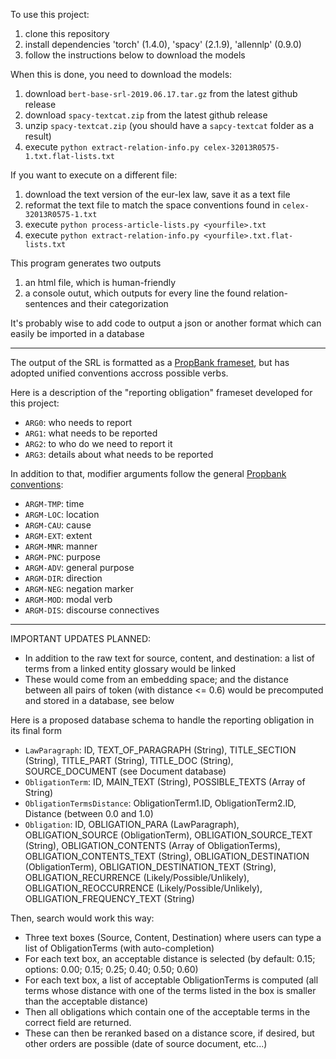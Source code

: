 To use this project:

1. clone this repository
2. install dependencies 'torch' (1.4.0), 'spacy' (2.1.9), 'allennlp' (0.9.0)
3. follow the instructions below to download the models

When this is done, you need to download the models:

1. download `bert-base-srl-2019.06.17.tar.gz` from the latest github release
2. download `spacy-textcat.zip` from the latest github release
3. unzip `spacy-textcat.zip` (you should have a `sapcy-textcat` folder as a result)
4. execute `python extract-relation-info.py celex-32013R0575-1.txt.flat-lists.txt`

If you want to execute on a different file:

1. download the text version of the eur-lex law, save it as a text file
2. reformat the text file to match the space conventions found in `celex-32013R0575-1.txt`
3. execute `python process-article-lists.py <yourfile>.txt`
4. execute `python extract-relation-info.py <yourfile>.txt.flat-lists.txt`

This program generates two outputs

1. an html file, which is human-friendly
2. a console outut, which outputs for every line the found relation-sentences and their categorization

It's probably wise to add code to output a json or another format which can easily be imported in a database

----------------------------------

The output of the SRL is formatted as a <a href="https://www.aclweb.org/anthology/J05-1004.pdf">PropBank frameset</a>, but has adopted unified conventions accross possible verbs.

Here is a description of the "reporting obligation" frameset developed for this project:

- `ARG0`: who needs to report
- `ARG1`: what needs to be reported
- `ARG2`: to who do we need to report it
- `ARG3`: details about what needs to be reported

In addition to that, modifier arguments follow the general [Propbank conventions](http://clear.colorado.edu/compsem/documents/propbank_guidelines.pdf):

- `ARGM-TMP`: time
- `ARGM-LOC`: location
- `ARGM-CAU`: cause
- `ARGM-EXT`: extent
- `ARGM-MNR`: manner
- `ARGM-PNC`: purpose
- `ARGM-ADV`: general purpose
- `ARGM-DIR`: direction
- `ARGM-NEG`: negation marker
- `ARGM-MOD`: modal verb
- `ARGM-DIS`: discourse connectives

----------------------------------

IMPORTANT UPDATES PLANNED:

- In addition to the raw text for source, content, and destination: a list of terms from a linked entity glossary would be linked
- These would come from an embedding space; and the distance between all pairs of token (with distance <= 0.6) would be precomputed and stored in a database, see below

Here is a proposed database schema to handle the reporting obligation in its final form

- `LawParagraph`: ID, TEXT_OF_PARAGRAPH (String), TITLE_SECTION (String), TITLE_PART (String), TITLE_DOC (String), SOURCE_DOCUMENT (see Document database)
- `ObligationTerm`: ID, MAIN_TEXT (String), POSSIBLE_TEXTS (Array of String)
- `ObligationTermsDistance`: ObligationTerm1.ID, ObligationTerm2.ID, Distance (between 0.0 and 1.0)
- `Obligation`: ID, OBLIGATION_PARA (LawParagraph), OBLIGATION_SOURCE (ObligationTerm), OBLIGATION_SOURCE_TEXT (String), OBLIGATION_CONTENTS (Array of ObligationTerms), OBLIGATION_CONTENTS_TEXT (String), OBLIGATION_DESTINATION (ObligationTerm), OBLIGATION_DESTINATION_TEXT (String), OBLIGATION_RECURRENCE (Likely/Possible/Unlikely), OBLIGATION_REOCCURRENCE (Likely/Possible/Unlikely), OBLIGATION_FREQUENCY_TEXT (String)

Then, search would work this way:

- Three text boxes (Source, Content, Destination) where users can type a list of ObligationTerms (with auto-completion)
- For each text box, an acceptable distance is selected (by default: 0.15; options: 0.00; 0.15; 0.25; 0.40; 0.50; 0.60)
- For each text box, a list of acceptable ObligationTerms is computed (all terms whose distance with one of the terms listed in the box is smaller than the acceptable distance)
- Then all obligations which contain one of the acceptable terms in the correct field are returned.
- These can then be reranked based on a distance score, if desired, but other orders are possible (date of source document, etc...)
